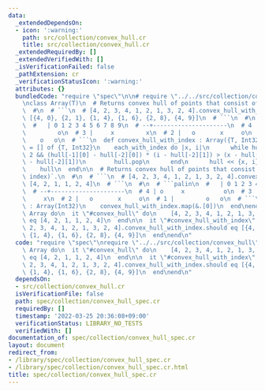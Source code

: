 ```yaml
---
data:
  _extendedDependsOn:
  - icon: ':warning:'
    path: src/collection/convex_hull.cr
    title: src/collection/convex_hull.cr
  _extendedRequiredBy: []
  _extendedVerifiedWith: []
  _isVerificationFailed: false
  _pathExtension: cr
  _verificationStatusIcon: ':warning:'
  attributes: {}
  bundledCode: "require \"spec\"\n\n# require \"../../src/collection/convex_hull\"\
    \nclass Array(T)\n  # Returns convex hull of points that consist of `(value, index)`.\n\
    \  #\n  # ```\n  # [4, 2, 3, 4, 1, 2, 1, 3, 2, 4].convex_hull_with_index # =>\
    \ [{4, 0}, {2, 1}, {1, 4}, {1, 6}, {2, 8}, {4, 9}]\n  # ```\n  #\n  # ```palin\n\
    \  #   | 0 1 2 3 4 5 6 7 8 9\n  # --+---------------------\n  # 4 | o     x  \
    \         o\n  # 3 |     x         x\n  # 2 |   o       x     o\n  # 1 |     \
    \    o   o\n  # ```\n  def convex_hull_with_index : Array({T, Int32})\n    hull\
    \ = [] of {T, Int32}\n    each_with_index do |x, i|\n      while hull.size >=\
    \ 2 && (hull[-1][0] - hull[-2][0]) * (i - hull[-2][1]) > (x - hull[-2][0]) * (hull[-1][1]\
    \ - hull[-2][1])\n        hull.pop\n      end\n      hull << {x, i}\n    end\n\
    \    hull\n  end\n\n  # Returns convex hull of points that consist of `(value,\
    \ index)`.\n  #\n  # ```\n  # [4, 2, 3, 4, 1, 2, 1, 3, 2, 4].convex_hull # =>\
    \ [4, 2, 1, 1, 2, 4]\n  # ```\n  #\n  # ```palin\n  #   | 0 1 2 3 4 5 6 7 8 9\n\
    \  # --+---------------------\n  # 4 | o     x           o\n  # 3 |     x    \
    \     x\n  # 2 |   o       x     o\n  # 1 |         o   o\n  # ```\n  def convex_hull\
    \ : Array(Int32)\n    convex_hull_with_index.map(&.[0])\n  end\nend\n\ndescribe\
    \ Array do\n  it \"#convex_hull\" do\n    [4, 2, 3, 4, 1, 2, 1, 3, 2, 4].convex_hull.should\
    \ eq [4, 2, 1, 1, 2, 4]\n  end\n\n  it \"#convex_hull_with_index\" do\n    [4,\
    \ 2, 3, 4, 1, 2, 1, 3, 2, 4].convex_hull_with_index.should eq [{4, 0}, {2, 1},\
    \ {1, 4}, {1, 6}, {2, 8}, {4, 9}]\n  end\nend\n"
  code: "require \"spec\"\nrequire \"../../src/collection/convex_hull\"\n\ndescribe\
    \ Array do\n  it \"#convex_hull\" do\n    [4, 2, 3, 4, 1, 2, 1, 3, 2, 4].convex_hull.should\
    \ eq [4, 2, 1, 1, 2, 4]\n  end\n\n  it \"#convex_hull_with_index\" do\n    [4,\
    \ 2, 3, 4, 1, 2, 1, 3, 2, 4].convex_hull_with_index.should eq [{4, 0}, {2, 1},\
    \ {1, 4}, {1, 6}, {2, 8}, {4, 9}]\n  end\nend\n"
  dependsOn:
  - src/collection/convex_hull.cr
  isVerificationFile: false
  path: spec/collection/convex_hull_spec.cr
  requiredBy: []
  timestamp: '2022-03-25 20:36:08+09:00'
  verificationStatus: LIBRARY_NO_TESTS
  verifiedWith: []
documentation_of: spec/collection/convex_hull_spec.cr
layout: document
redirect_from:
- /library/spec/collection/convex_hull_spec.cr
- /library/spec/collection/convex_hull_spec.cr.html
title: spec/collection/convex_hull_spec.cr
---
```

